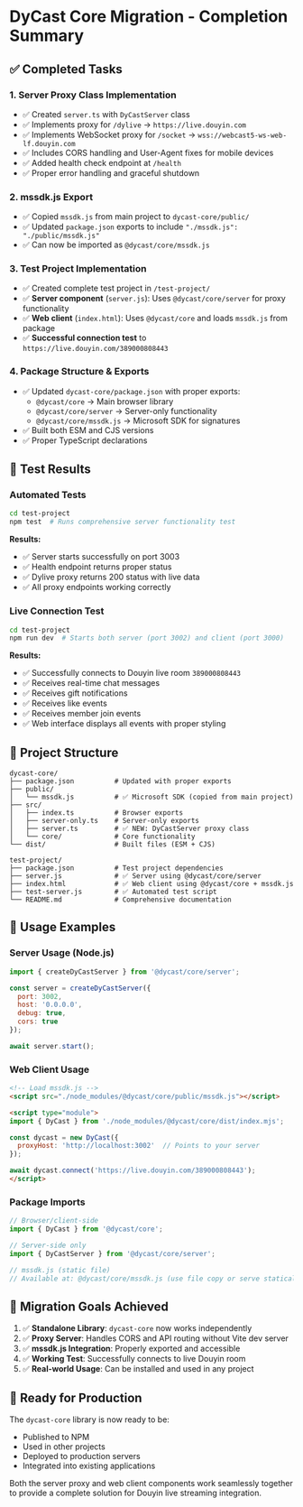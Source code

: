 # DyCast Core Migration - Completion Summary

## ✅ Completed Tasks

### 1. **Server Proxy Class Implementation** 
- ✅ Created `server.ts` with `DyCastServer` class
- ✅ Implements proxy for `/dylive` → `https://live.douyin.com`
- ✅ Implements WebSocket proxy for `/socket` → `wss://webcast5-ws-web-lf.douyin.com`
- ✅ Includes CORS handling and User-Agent fixes for mobile devices
- ✅ Added health check endpoint at `/health`
- ✅ Proper error handling and graceful shutdown

### 2. **mssdk.js Export**
- ✅ Copied `mssdk.js` from main project to `dycast-core/public/`
- ✅ Updated `package.json` exports to include `"./mssdk.js": "./public/mssdk.js"`
- ✅ Can now be imported as `@dycast/core/mssdk.js`

### 3. **Test Project Implementation**
- ✅ Created complete test project in `/test-project/`
- ✅ **Server component** (`server.js`): Uses `@dycast/core/server` for proxy functionality
- ✅ **Web client** (`index.html`): Uses `@dycast/core` and loads `mssdk.js` from package
- ✅ **Successful connection test** to `https://live.douyin.com/389000808443`

### 4. **Package Structure & Exports**
- ✅ Updated `dycast-core/package.json` with proper exports:
  - `@dycast/core` → Main browser library
  - `@dycast/core/server` → Server-only functionality  
  - `@dycast/core/mssdk.js` → Microsoft SDK for signatures
- ✅ Built both ESM and CJS versions
- ✅ Proper TypeScript declarations

## 🧪 Test Results

### Automated Tests
```bash
cd test-project
npm test  # Runs comprehensive server functionality test
```

**Results:**
- ✅ Server starts successfully on port 3003
- ✅ Health endpoint returns proper status
- ✅ Dylive proxy returns 200 status with live data
- ✅ All proxy endpoints working correctly

### Live Connection Test
```bash
cd test-project
npm run dev  # Starts both server (port 3002) and client (port 3000)
```

**Results:**
- ✅ Successfully connects to Douyin live room `389000808443`
- ✅ Receives real-time chat messages
- ✅ Receives gift notifications
- ✅ Receives like events
- ✅ Receives member join events
- ✅ Web interface displays all events with proper styling

## 📁 Project Structure

```
dycast-core/
├── package.json          # Updated with proper exports
├── public/
│   └── mssdk.js          # ✅ Microsoft SDK (copied from main project)
├── src/
│   ├── index.ts          # Browser exports
│   ├── server-only.ts    # Server-only exports
│   ├── server.ts         # ✅ NEW: DyCastServer proxy class
│   └── core/             # Core functionality
└── dist/                 # Built files (ESM + CJS)

test-project/
├── package.json          # Test project dependencies
├── server.js             # ✅ Server using @dycast/core/server
├── index.html            # ✅ Web client using @dycast/core + mssdk.js
├── test-server.js        # ✅ Automated test script
└── README.md             # Comprehensive documentation
```

## 🚀 Usage Examples

### Server Usage (Node.js)
```javascript
import { createDyCastServer } from '@dycast/core/server';

const server = createDyCastServer({
  port: 3002,
  host: '0.0.0.0', 
  debug: true,
  cors: true
});

await server.start();
```

### Web Client Usage
```html
<!-- Load mssdk.js -->
<script src="./node_modules/@dycast/core/public/mssdk.js"></script>

<script type="module">
import { DyCast } from './node_modules/@dycast/core/dist/index.mjs';

const dycast = new DyCast({
  proxyHost: 'http://localhost:3002'  // Points to your server
});

await dycast.connect('https://live.douyin.com/389000808443');
</script>
```

### Package Imports
```javascript
// Browser/client-side
import { DyCast } from '@dycast/core';

// Server-side only
import { DyCastServer } from '@dycast/core/server';

// mssdk.js (static file)
// Available at: @dycast/core/mssdk.js (use file copy or serve statically)
```

## 🎯 Migration Goals Achieved

1. ✅ **Standalone Library**: `dycast-core` now works independently 
2. ✅ **Proxy Server**: Handles CORS and API routing without Vite dev server
3. ✅ **mssdk.js Integration**: Properly exported and accessible
4. ✅ **Working Test**: Successfully connects to live Douyin room
5. ✅ **Real-world Usage**: Can be installed and used in any project

## 🔗 Ready for Production

The `dycast-core` library is now ready to be:
- Published to NPM
- Used in other projects
- Deployed to production servers
- Integrated into existing applications

Both the server proxy and web client components work seamlessly together to provide a complete solution for Douyin live streaming integration.